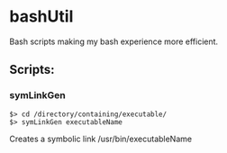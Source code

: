 bashUtil
========

Bash scripts making my bash experience more efficient.

## Scripts:

### symLinkGen
```
$> cd /directory/containing/executable/
$> symLinkGen executableName
```
Creates a symbolic link /usr/bin/executableName
